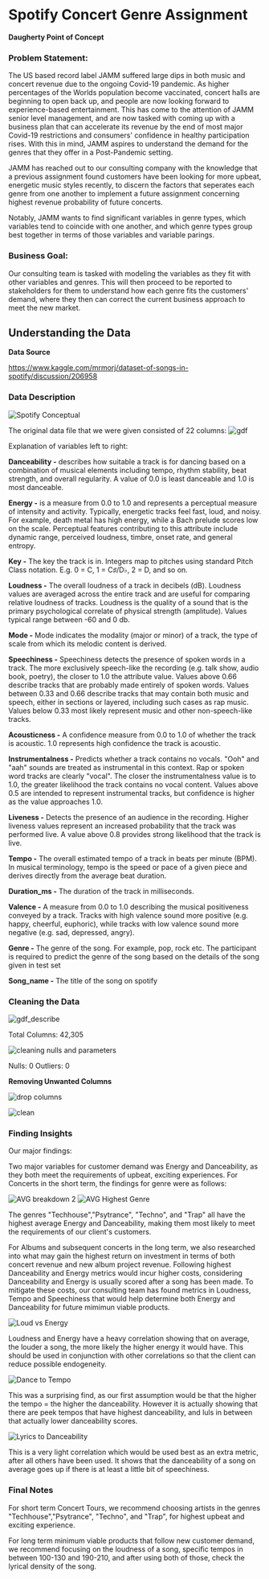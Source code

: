 # Spotify Concert Genre Assignment

**Daugherty Point of Concept**

### Problem Statement:

The US based record label JAMM suffered large dips in both music and concert revenue due to the ongoing Covid-19 pandemic.  As higher percentages of the Worlds population become vaccinated, concert halls are beginning to open back up, and people are now looking forward to experience-based entertainment.  This has come to the attention of JAMM senior level management, and are now tasked with coming up with a business plan that can accelerate its revenue by the end of most major Covid-19 restrictions and consumers' confidence in healthy participation rises.  With this in mind, JAMM aspires to understand the demand for the genres that they offer in a Post-Pandemic setting. 

JAMM has reached out to our consulting company with the knowledge that a previous assignment found customers have been looking for more upbeat, energetic music styles recently, to discern the factors that seperates each genre from one another to implement a future assignment concerning highest revenue probability of future concerts.  

Notably, JAMM wants to find significant variables in genre types, which variables tend to coincide with one another, and which genre types group best together in terms of those variables and variable parings.

### Business Goal:

Our consulting team is tasked with modeling the variables as they fit with other variables and genres.  This will then proceed to be reported to stakeholders for them to understand how each genre fits the customers' demand, where they then can correct the current business approach to meet the new market.

## Understanding the Data

**Data Source**

https://www.kaggle.com/mrmorj/dataset-of-songs-in-spotify/discussion/206958

### Data Description

![Spotify Conceptual](https://user-images.githubusercontent.com/99898494/154557342-c14e4231-cc61-4804-a148-1da0c9dcbd72.jpeg)


The original data file that we were given consisted of 22 columns: 
![gdf](https://user-images.githubusercontent.com/99898494/154581006-7c5a447d-c8e7-4826-a23c-f7f0386aa8b8.png)

Explanation of variables left to right:

**Danceability -** describes how suitable a track is for dancing based on a combination of musical elements including tempo, rhythm stability, beat strength, and overall regularity. A value of 0.0 is least danceable and 1.0 is most danceable.

**Energy -** is a measure from 0.0 to 1.0 and represents a perceptual measure of intensity and activity. Typically, energetic tracks feel fast, loud, and noisy. For example, death metal has high energy, while a Bach prelude scores low on the scale. Perceptual features contributing to this attribute include dynamic range, perceived loudness, timbre, onset rate, and general entropy.

**Key -** The key the track is in. Integers map to pitches using standard Pitch Class notation. E.g. 0 = C, 1 = C♯/D♭, 2 = D, and so on.

**Loudness -** The overall loudness of a track in decibels (dB). Loudness values are averaged across the entire track and are useful for comparing relative loudness of tracks.   Loudness is the quality of a sound that is the primary psychological correlate of physical strength (amplitude). Values typical range between -60 and 0 db.

**Mode -** Mode indicates the modality (major or minor) of a track, the type of scale from which its melodic content is derived.

**Speechiness -** Speechiness detects the presence of spoken words in a track. The more exclusively speech-like the recording (e.g. talk show, audio book, poetry), the closer to 1.0 the attribute value. Values above 0.66 describe tracks that are probably made entirely of spoken words. Values between 0.33 and 0.66 describe tracks that may contain both music and speech, either in sections or layered, including such cases as rap music. Values below 0.33 most likely represent music and other non-speech-like tracks.

**Acousticness -** A confidence measure from 0.0 to 1.0 of whether the track is acoustic. 1.0 represents high confidence the track is acoustic.

**Instrumentalness -** Predicts whether a track contains no vocals. "Ooh" and "aah" sounds are treated as instrumental in this context. Rap or spoken word tracks are clearly "vocal". The closer the instrumentalness value is to 1.0, the greater likelihood the track contains no vocal content. Values above 0.5 are intended to represent instrumental tracks, but confidence is higher as the value approaches 1.0.

**Liveness -** Detects the presence of an audience in the recording. Higher liveness values represent an increased probability that the track was performed live. A value above 0.8 provides strong likelihood that the track is live.

**Tempo -** The overall estimated tempo of a track in beats per minute (BPM). In musical terminology, tempo is the speed or pace of a given piece and derives directly from the average beat duration. 

**Duration_ms -** The duration of the track in milliseconds.

**Valence -** A measure from 0.0 to 1.0 describing the musical positiveness conveyed by a track. Tracks with high valence sound more positive (e.g. happy, cheerful, euphoric), while tracks with low valence sound more negative (e.g. sad, depressed, angry).

**Genre -** The genre of the song. For example, pop, rock etc.
The participant is required to predict the genre of the song based on the details of the song given in test set

**Song_name -** The title of the song on spotify


### Cleaning the Data
![gdf_describe](https://user-images.githubusercontent.com/99898494/154584136-07e5711e-06b5-455d-9f61-a4d7d72e169d.png)

Total Columns: 42,305


![cleaning nulls and parameters](https://user-images.githubusercontent.com/99898494/154716478-18d2bdfe-03ef-4c78-8cec-1c3f2fdb6eed.png)


Nulls: 0
Outliers: 0 

**Removing Unwanted Columns**

![drop columns](https://user-images.githubusercontent.com/99898494/154717012-e879d9b7-fb57-448a-b181-c5f37d76af0e.png)


![clean](https://user-images.githubusercontent.com/99898494/154585043-3dfeb656-f73c-4769-badd-f2f253b227ef.png)


### Finding Insights
Our major findings:

Two major variables for customer demand was Energy and Danceability, as they both meet the requirements of upbeat, exciting experiences.  For Concerts in the short term, the findings for genre were as follows: 

![AVG breakdown 2](https://user-images.githubusercontent.com/99898494/154708865-75a071b2-c967-429c-9ad0-0f17b715d390.png)
![AVG Highest Genre](https://user-images.githubusercontent.com/99898494/154695597-c5f34221-ac2b-47f4-9bf4-f2e2f7085b97.png)

The genres "Techhouse","Psytrance", "Techno", and "Trap" all have the highest average Energy and Danceability, making them most likely to meet the requirements of our client's customers.

For Albums and subsequent concerts in the long term, we also researched into what may gain the highest return on investment in terms of both concert revenue and new album project revenue.  Following highest Danceability and Energy metrics would incur higher costs, considering Danceability and Energy is usually scored after a song has been made.  To mitigate these costs, our consulting team has found metrics in Loudness, Tempo and Speechiness that would help determine both Energy and Danceability for future mimimun viable products. 

![Loud vs Energy](https://user-images.githubusercontent.com/99898494/154606062-ecd60003-08c1-46e2-a729-55f0eea13016.png)

Loudness and Energy have a heavy correlation showing that on average, the louder a song, the more likely the higher energy it would have.  This should be used in conjunction with other correlations so that the client can reduce possible endogeneity.

![Dance to Tempo](https://user-images.githubusercontent.com/99898494/154606075-235a482e-d858-43de-a055-36ba8b82933e.png)

This was a surprising find, as our first assumption would be that the higher the tempo = the higher the danceability. However it is actually showing that there are peek tempos that have highest danceability, and luls in between that actually lower danceability scores.

![Lyrics to Danceability](https://user-images.githubusercontent.com/99898494/154606098-d2c7f9cc-48d3-4862-a84c-4efe51f00b0a.png)

This is a very light correlation which would be used best as an extra metric, after all others have been used.  It shows that the danceability of a song on average goes up if there is at least a little bit of speechiness.  

### Final Notes

For short term Concert Tours, we recommend choosing artists in the genres "Techhouse","Psytrance", "Techno", and "Trap", for highest upbeat and exciting experience.  

For long term minimum viable products that follow new customer demand, we recommend focusing on the loudness of a song, specific tempos in between 100-130 and 190-210, and after using both of those, check the lyrical density of the song.

